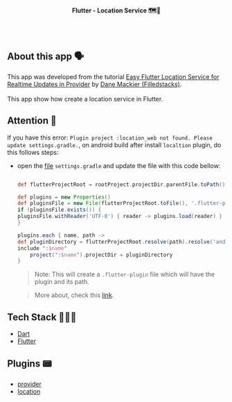 <!-- header section -->
<p align="center">
  <span><b>Flutter -  Location Service 🗺📍</b></span><br/>
</p>
<!-- header section END -->

<br/>

<!-- show case/gif section -->

<!-- show case/gif section END -->

<br/>

<!-- about app and course section -->

## About this app 🗣

This app was developed from the tutorial [Easy Flutter Location Service for Realtime Updates in Provider](https://www.youtube.com/watch?v=UdBUe_NP-BI&list=PLdTodMosi-BwEwlzjN6EyS1vwGXFo-UlK&index=6) by [Dane Mackier (Filledstacks)](https://www.filledstacks.com/).<br/><br/>
This app show how create a location service in Flutter.

## Attention 🚨

If you have this error: `Plugin project :location_web not found. Please update settings.gradle.`, on android build after install `localtion` plugin, do this follows steps:

- open the [file](https://github.com/samuelematias/location_service/blob/main/android/settings.gradle) `settings.gradle` and update the file with this code bellow:

  ```gradle

  def flutterProjectRoot = rootProject.projectDir.parentFile.toPath()

  def plugins = new Properties()
  def pluginsFile = new File(flutterProjectRoot.toFile(), '.flutter-plugins')
  if (pluginsFile.exists()) {
  pluginsFile.withReader('UTF-8') { reader -> plugins.load(reader) }
  }

  plugins.each { name, path ->
  def pluginDirectory = flutterProjectRoot.resolve(path).resolve('android').toFile()
  include ":$name"
      project(":$name").projectDir = pluginDirectory
  }

  ```

  > Note: This will create a `.flutter-plugin` file which will have the plugin and its path.

  > More about, check this [link](https://stackoverflow.com/questions/62348554/plugin-project-location-web-not-found-please-update-settings-gradle-how-do-i).

## Tech Stack 👩🏾‍💻

- [Dart](https://dart.dev/)
- [Flutter](https://flutter.dev/)

## Plugins 📟

- [provider](https://pub.dev/packages/provider)
- [location](https://pub.dev/packages/location)

<!-- about app and course section END -->
